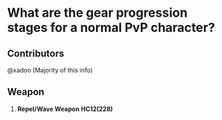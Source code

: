 # What are the gear progression stages for a normal PvP character?

## Contributors
@xadoo (Majority of this info)

## Weapon
1. **Repel/Wave Weapon** __HC12(228)__